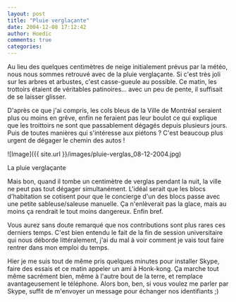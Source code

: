 ```yaml
---
layout: post
title: "Pluie verglaçante"
date: 2004-12-08 17:12:42
author: Hoedic
comments: true
categories: 
---
```



Au lieu des quelques centimètres de neige initialement prévus par la météo, nous nous sommes retrouvé avec de la pluie verglaçante. Si c'est très joli sur les arbres et arbustes, c'est casse-gueule au possible. Ce matin, les trottoirs étaient de véritables patinoires... avec un peu de pente, il suffisait de se laisser glisser.

D'après ce que j'ai compris, les cols bleus de la Ville de Montréal seraient plus ou moins en grêve, enfin ne feraient pas leur boulot ce qui explique que les troittoirs ne sont que passablement dégagés depuis plusieurs jours. Puis de toutes manières qui s'intéresse aux piétons ? C'est beaucoup plus urgent de dégager le chemin des autos !

![Image]({{ site.url }}/images/pluie-verglas_08-12-2004.jpg)
<div class="photoattrib">La pluie verglaçante</div>



Mais bon, quand il tombe un centimètre de verglas pendant la nuit, la ville ne peut pas tout dégager simultanément. L'idéal serait que les blocs d'habitation se cotisent pour que le concierge d'un des blocs passe avec une petite sableuse/saleuse manuelle. Ça n'enlèverait pas la glace, mais au moins ça rendrait le tout moins dangereux. Enfin bref.

Vous aurez sans doute remarqué que nos contributions sont plus rares ces derniers temps. C'est bien entendu le fait de la fin de session universitaire qui nous déborde littéralement, j'ai du mal à voir comment je vais tout faire rentrer dans mon emploi du temps.

Hier je me suis tout de même pris quelques minutes pour installer Skype, faire des essais et ce matin appeler un ami à Honk-kong. Ça marche tout même sacrément bien, même à l'autre bout de la terre, et remplace avantageusement le téléphone. Alors bon, ben, si vous voulez me parler par Skype, suffit de m'envoyer un message pour échanger nos identifiants ;)